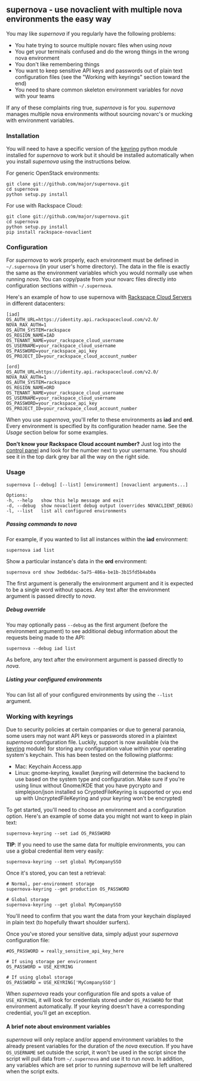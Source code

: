 ## supernova - use novaclient with multiple nova environments the easy way

You may like *supernova* if you regularly have the following problems:

* You hate trying to source multiple novarc files when using *nova*
* You get your terminals confused and do the wrong things in the wrong nova environment
* You don't like remembering things
* You want to keep sensitive API keys and passwords out of plain text configuration files (see the "Working with keyrings" section toward the end)
* You need to share common skeleton environment variables for *nova* with your teams

If any of these complaints ring true, *supernova* is for you. *supernova* manages multiple nova environments without sourcing novarc's or mucking with environment variables.

### Installation

You will need to have a specific version of the [keyring](https://pypi.python.org/pypi/keyring) python module installed for *supernova* to work but it should be installed automatically when you install *supernova* using the instructions below.

For generic OpenStack environments:

    git clone git://github.com/major/supernova.git
    cd supernova
    python setup.py install

For use with Rackspace Cloud:

    git clone git://github.com/major/supernova.git
    cd supernova
    python setup.py install
    pip install rackspace-novaclient

### Configuration

For *supernova* to work properly, each environment must be defined in `~/.supernova` (in your user's home directory).  The data in the file is exactly the same as the environment variables which you would normally use when running *nova*.  You can copy/paste from your novarc files directly into configuration sections within `~/.supernova`.

Here's an example of how to use supernova with [Rackspace Cloud Servers](http://www.rackspace.com/cloud/servers/) in different datacenters:

    [iad]
	OS_AUTH_URL=https://identity.api.rackspacecloud.com/v2.0/
	NOVA_RAX_AUTH=1
	OS_AUTH_SYSTEM=rackspace
	OS_REGION_NAME=IAD
	OS_TENANT_NAME=your_rackspace_cloud_username
	OS_USERNAME=your_rackspace_cloud_username
	OS_PASSWORD=your_rackspace_api_key
	OS_PROJECT_ID=your_rackspace_cloud_account_number

    [ord]
	OS_AUTH_URL=https://identity.api.rackspacecloud.com/v2.0/
	NOVA_RAX_AUTH=1
	OS_AUTH_SYSTEM=rackspace
	OS_REGION_NAME=ORD
	OS_TENANT_NAME=your_rackspace_cloud_username
	OS_USERNAME=your_rackspace_cloud_username
	OS_PASSWORD=your_rackspace_api_key
	OS_PROJECT_ID=your_rackspace_cloud_account_number


When you use *supernova*, you'll refer to these environments as **iad** and **ord**.  Every environment is specified by its configuration header name.  See the *Usage* section below for some examples.

**Don't know your Rackspace Cloud account number?** Just log into the [control panel](https://mycloud.rackspace.com/) and look for the number next to your username.  You should see it in the top dark grey bar all the way on the right side.

### Usage

    supernova [--debug] [--list] [environment] [novaclient arguments...]

    Options:
    -h, --help   show this help message and exit
    -d, --debug  show novaclient debug output (overrides NOVACLIENT_DEBUG)
    -l, --list   list all configured environments

##### Passing commands to *nova*

For example, if you wanted to list all instances within the **iad** environment:

    supernova iad list

Show a particular instance's data in the **ord** environment:

    supernova ord show 3edb6dac-5a75-486a-be1b-3b15fd5b4ab0a

The first argument is generally the environment argument and it is expected to be a single word without spaces. Any text after the environment argument is passed directly to *nova*.

##### Debug override

You may optionally pass `--debug` as the first argument (before the environment argument) to see additional debug information about the requests being made to the API:

    supernova --debug iad list

As before, any text after the environment argument is passed directly to *nova*.

##### Listing your configured environments

You can list all of your configured environments by using the `--list` argument.

### Working with keyrings
Due to security policies at certain companies or due to general paranoia, some users may not want API keys or passwords stored in a plaintext *supernova* configuration file.  Luckily, support is now available (via the [keyring](http://pypi.python.org/pypi/keyring) module) for storing any configuration value within your operating system's keychain.  This has been tested on the following platforms:

* Mac: Keychain Access.app
* Linux: gnome-keyring, kwallet (keyring will determine the backend to use based on the system type and configuration. Make sure if you're using linux without Gnome/KDE that you have pycrypto and simplejson/json installed so CryptedFileKeyring is supported or you end up with UncryptedFileKeyring and your keyring won't be encrypted)

To get started, you'll need to choose an environment and a configuration option.  Here's an example of some data you might not want to keep in plain text:

    supernova-keyring --set iad OS_PASSWORD

**TIP**: If you need to use the same data for multiple environments, you can use a global credential item very easily:

    supernova-keyring --set global MyCompanySSO

Once it's stored, you can test a retrieval:

    # Normal, per-environment storage
    supernova-keyring --get production OS_PASSWORD

    # Global storage
    supernova-keyring --get global MyCompanySSO

You'll need to confirm that you want the data from your keychain displayed in plain text (to hopefully thwart shoulder surfers).

Once you've stored your sensitive data, simply adjust your *supernova* configuration file:

    #OS_PASSWORD = really_sensitive_api_key_here
    
    # If using storage per environment
    OS_PASSWORD = USE_KEYRING
    
    # If using global storage
    OS_PASSWORD = USE_KEYRING['MyCompanySSO']

When *supernova* reads your configuration file and spots a value of `USE_KEYRING`, it will look for credentials stored under `OS_PASSWORD` for that environment automatically.  If your keyring doesn't have a corresponding credential, you'll get an exception.

#### A brief note about environment variables

*supernova* will only replace and/or append environment variables to the already present variables for the duration of the *nova* execution. If you have `OS_USERNAME` set outside the script, it won't be used in the script since the script will pull data from `~/.supernova` and use it to run *nova*. In addition, any variables which are set prior to running *supernova* will be left unaltered when the script exits.
